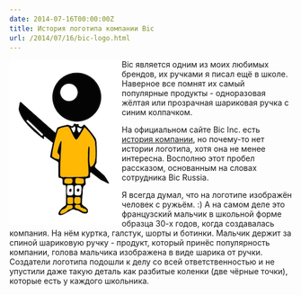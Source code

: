 ```yaml
---
date: 2014-07-16T00:00:00Z
title: История логотипа компании Bic
url: /2014/07/16/bic-logo.html
---
```


<img src="/images/logo-bic.png" style="float:left" alt="Bic">
Bic является одним из моих любимых брендов, их ручками я писал ещё в школе.
Наверное все помнят их самый популярные продукты  - одноразовая жёлтая или прозрачная
шариковая ручка с синим колпачком.

На официальном сайте Bic Inc. есть [история компании](http://www.bicworld.com/en/bic-group/history/),
но почему-то нет истории логотипа, хотя она не менее интересна.
Восполню этот пробел рассказом, основанным на словах сотрудника Bic Russia.

Я всегда думал, что на логотипе изображён человек с ружьём. :)
А на самом деле это французский мальчик в школьной форме образца 30-х годов, когда
создавалась компания. На нём куртка, галстук, шорты и ботинки.
Мальчик держит за спиной шариковую ручку - продукт, который принёс
популярность компании, голова мальчика изображена в виде шарика от ручки.
Создатели логотипа подошли к делу со всей ответственностью и не упустили даже такую
деталь как разбитые коленки (две чёрные точки), которые есть у каждого школьника.
